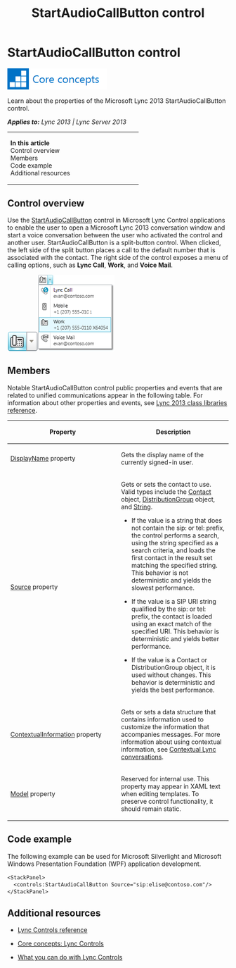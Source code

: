 ﻿---
title: StartAudioCallButton control
TOCTitle: StartAudioCallButton control
ms:assetid: 431dafed-3b79-4b1b-a0fd-d5e464d2ffd4
ms:mtpsurl: https://msdn.microsoft.com/en-us/library/JJ945562(v=office.15)
ms:contentKeyID: 51541367
ms.date: 07/24/2014
mtps_version: v=office.15
dev_langs:
- xaml
---

# StartAudioCallButton control

![Core concepts](images/JJ933133.mod_icon_CoreConcepts_long(Office.15).png "Core concepts")

Learn about the properties of the Microsoft Lync 2013 StartAudioCallButton control.


_**Applies to:** Lync 2013 | Lync Server 2013_

<table>
<colgroup>
<col style="width: 50%" />
<col style="width: 50%" />
</colgroup>
<tbody>
<tr class="odd">
<td><p><strong>In this article</strong><br />
Control overview<br />
Members<br />
Code example<br />
Additional resources</p></td>
<td><p></p></td>
</tr>
</tbody>
</table>


## Control overview

Use the [StartAudioCallButton](startaudiocallbutton-class-microsoft-lync-controls_1.md) control in Microsoft Lync Control applications to enable the user to open a Microsoft Lync 2013 conversation window and start a voice conversation between the user who activated the control and another user. StartAudioCallButton is a split-button control. When clicked, the left side of the split button places a call to the default number that is associated with the contact. The right side of the control exposes a menu of calling options, such as **Lync Call**, **Work**, and **Voice Mail**.

![StartAudioCallButton Control](images/JJ945562.StartAudioCallButtonControl(Office.15).png "StartAudioCallButton Control")![StartAudio expanded](images/JJ945562.startAudioEditedNumber(Office.15).png "StartAudio expanded")

## Members

Notable StartAudioCallButton control public properties and events that are related to unified communications appear in the following table. For information about other properties and events, see [Lync 2013 class libraries reference](lync-2013-class-libraries-reference.md).

<table>
<colgroup>
<col style="width: 50%" />
<col style="width: 50%" />
</colgroup>
<thead>
<tr class="header">
<th><p>Property</p></th>
<th><p>Description</p></th>
</tr>
</thead>
<tbody>
<tr class="odd">
<td><p><a href="contactbase-displayname-property-microsoft-lync-controls_1.md">DisplayName</a> property</p></td>
<td><p>Gets the display name of the currently signed-in user.</p></td>
</tr>
<tr class="even">
<td><p><a href="contactbase-source-property-microsoft-lync-controls_1.md">Source</a> property</p></td>
<td><p>Gets or sets the contact to use. Valid types include the <a href="contact-class-microsoft-lync-model_2.md">Contact</a> object, <a href="distributiongroup-class-microsoft-lync-model-group_2.md">DistributionGroup</a> object, and <a href="http://go.microsoft.com/fwlink/?linkid=131086%26clcid=0x409">String</a>.</p>
<ul>
<li><p>If the value is a string that does not contain the sip: or tel: prefix, the control performs a search, using the string specified as a search criteria, and loads the first contact in the result set matching the specified string. This behavior is not deterministic and yields the slowest performance.</p></li>
<li><p>If the value is a SIP URI string qualified by the sip: or tel: prefix, the contact is loaded using an exact match of the specified URI. This behavior is deterministic and yields better performance.</p></li>
<li><p>If the value is a Contact or DistributionGroup object, it is used without changes. This behavior is deterministic and yields the best performance.</p></li>
</ul></td>
</tr>
<tr class="odd">
<td><p><a href="contactbase-contextualinformation-property-microsoft-lync-controls_1.md">ContextualInformation</a> property</p></td>
<td><p>Gets or sets a data structure that contains information used to customize the information that accompanies messages. For more information about using contextual information, see <a href="contextual-lync-conversations.md">Contextual Lync conversations</a>.</p></td>
</tr>
<tr class="even">
<td><p><a href="contactbase-model-property-microsoft-lync-controls_1.md">Model</a> property</p></td>
<td><p>Reserved for internal use. This property may appear in XAML text when editing templates. To preserve control functionality, it should remain static.</p></td>
</tr>
</tbody>
</table>


## Code example

The following example can be used for Microsoft Silverlight and Microsoft Windows Presentation Foundation (WPF) application development.

``` xaml
<StackPanel>
  <controls:StartAudioCallButton Source="sip:elise@contoso.com"/>
</StackPanel>
```

## Additional resources

  - [Lync Controls reference](lync-controls-reference.md)

  - [Core concepts: Lync Controls](core-concepts-lync-controls.md)

  - [What you can do with Lync Controls](what-you-can-do-with-lync-controls.md)

